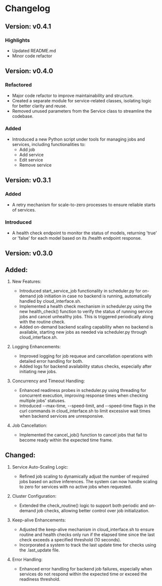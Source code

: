 # Changelog

## Version: v0.4.1
### Highlights
- Updated README.md
- Minor code refactor

## Version: v0.4.0
### Refactored
- Major code refactor to improve maintainability and structure.
- Created a separate module for service-related classes, isolating logic for better clarity and reuse.
- Removed unused parameters from the Service class to streamline the codebase.

### Added
- Introduced a new Python script under tools for managing jobs and services, including functionalities to:
    - Add job
    - Add service
    - Edit service
    - Remove service

## Version: v0.3.1
### Added 
- A retry mechanism for scale-to-zero processes to ensure reliable starts of services.
### Introduced
- A health check endpoint to monitor the status of models, returning 'true' or 'false' for each model based on its /health endpoint response.

## Version: v0.3.0

## Added:
1. New Features:
    - Introduced start_service_job functionality in scheduler.py for on-demand job initiation in case no backend is running, automatically handled by cloud_interface.sh.
    - Implemented a health check mechanism in scheduler.py using the new health_check() function to verify the status of running service jobs and cancel unhealthy jobs. This is triggered periodically along with the routine check.
    - Added on-demand backend scaling capability when no backend is available, starting new jobs as needed via scheduler.py through cloud_interface.sh.

2. Logging Enhancements:

    - Improved logging for job requeue and cancellation operations with detailed error handling for both.
    - Added logs for backend availability status checks, especially after initiating new jobs.

3. Concurrency and Timeout Handling:

    - Enhanced readiness probes in scheduler.py using threading for concurrent execution, improving response times when checking multiple jobs' statuses.
    - Introduced --max-time, --speed-limit, and --speed-time flags in the curl commands in cloud_interface.sh to limit excessive wait times when backend services are unresponsive.

4. Job Cancellation:

    - Implemented the cancel_job() function to cancel jobs that fail to become ready within the expected time frame.

## Changed:

1. Service Auto-Scaling Logic:

    - Refined job scaling to dynamically adjust the number of required jobs based on active inferences. The system can now handle scaling to zero for services with no active jobs when requested.

2. Cluster Configuration:

    - Extended the check_routine() logic to support both periodic and on-demand job checks, allowing better control over job initialization.
    
3. Keep-alive Enhancements:

    - Adjusted the keep-alive mechanism in cloud_interface.sh to ensure routine and health checks only run if the elapsed time since the last check exceeds a specified threshold (10 seconds).
    - Incorporated a system to track the last update time for checks using the .last_update file.

4. Error Handling:

    - Enhanced error handling for backend job failures, especially when services do not respond within the expected time or exceed the readiness threshold.
